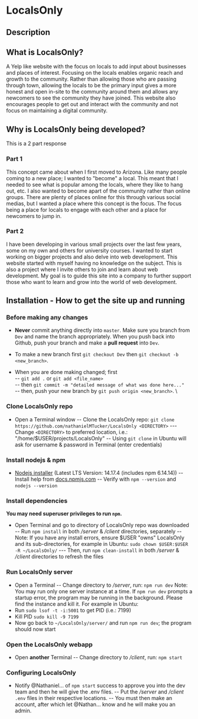 # LocalsOnly

## Description

## What is LocalsOnly?

A Yelp like website with the focus on locals to add input about businesses and places of interest.
Focusing on the locals enables organic reach and growth to the community. Rather than allowing those
who are passing through town, allowing the locals to be the primary input gives a more honest and open
in-site to the community around them and allows any newcomers to see the community they have joined.
This website also encourages people to get out and interact with the community and not focus on
maintaining a digital community.

## Why is LocalsOnly being developed?

This is a 2 part response

### Part 1

This concept came about when I first moved to Arizona. Like many people coming to a new place; I wanted
to "become" a local. This meant that I needed to see what is popular among the locals, where they like to
hang out, etc. I also wanted to become apart of the community rather than online groups. There are plenty
of places online for this through various social medias, but I wanted a place where this concept is the
focus. The focus being a place for locals to engage with each other and a place for newcomers to jump in.

### Part 2

I have been developing in various small projects over the last few years, some on my own and others for
university courses. I wanted to start working on bigger projects and also delve into web development.
This website started with myself having no knowledge on the subject. This is also a project where I invite
others to join and learn about web development. My goal is to guide this site into a company to further
support those who want to learn and grow into the world of web development.

## Installation - How to get the site up and running

### Before making any changes

- __Never__ commit anything directly into `master`. Make sure you branch from `Dev` and name the branch appropriately. When you push back into Github, push your branch and make a __pull request__ into `Dev`.

- To make a new branch first `git checkout Dev` then `git checkout -b <new_branch>`.

- When you are done making changed; first \
  -- `git add .` or `git add <file_name>` \
  -- then `git commit -m "detailed message of what was done here..."` \
  -- then, push your new branch by `git push origin <new_branch>`. \

### Clone LocalsOnly repo

- Open a Terminal window
-- Clone the LocalsOnly repo: `git clone https://github.com/nathanielMTucker/LocalsOnly <DIRECTORY>`
--- Change `<DIRECTORY>` to preferred location, i.e.: "/home/$USER/projects/LocalsOnly"
-- Using `git clone` in Ubuntu will ask for username & password in Terminal (enter credentials)

### Install nodejs & npm

- [Nodejs installer](https://nodejs.org/en/download/) (Latest LTS Version: 14.17.4 (includes npm 6.14.14))
-- Install help from [docs.npmjs.com](https://docs.npmjs.com/downloading-and-installing-node-js-and-npm/)
-- Verify with `npm --version` and `nodejs --version`

### Install dependencies

**You may need superuser privileges to run `npm`.**

- Open Terminal and go to directory of LocalsOnly repo was downloaded
-- Run `npm install` in both _/server_ & _/client_ directories, separately
-- Note: If you have any install errors, ensure $USER "owns" LocalsOnly and its sub-directories, for example in Ubuntu: `sudo chown $USER:$USER -R ~/LocalsOnly/`
--- Then, run `npm clean-install` in both _/server_ & _/client_ directories to refresh the files

### Run LocalsOnly server

- Open a Terminal
-- Change directory to _/server_, run: `npm run dev`
Note: You may run only one server instance at a time. If `npm run dev` prompts a startup error, the program may be running in the background. Please find the instance and kill it.
For example in Ubuntu:
- Run `sudo lsof -t -i:5001` to get PID (i.e.: 7199)
- Kill PID `sudo kill -9 7199`
- Now go back to `~/LocalsOnly/server/` and run `npm run dev`; the program should now start

### Open the LocalsOnly webapp

- Open **another** Terminal
-- Change directory to _/client_, run: `npm start`

### Configuring LocalsOnly

- Notify @Nathaniel... of `npm start` success to approve you into the dev team and then he will give the .env files.
-- Put the _/server_ and _/client_ `.env` files in their respective locations.
-- You must then make an account, after which let @Nathan... know and he will make you an admin.

